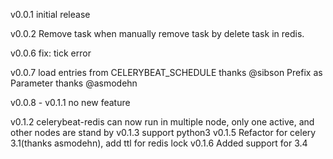 v0.0.1 initial release

v0.0.2 Remove task when manually remove task by delete task in redis.

v0.0.6 fix: tick error

v0.0.7 load entries from CELERYBEAT_SCHEDULE thanks @sibson
       Prefix as Parameter thanks @asmodehn

v0.0.8 - v0.1.1 no new feature

v0.1.2 celerybeat-redis can now run in multiple node, only one active, and other nodes are stand by
v0.1.3 support python3
v0.1.5 Refactor for celery 3.1(thanks asmodehn), add ttl for redis lock
v0.1.6 Added support for 3.4
